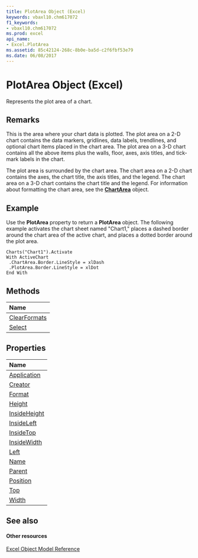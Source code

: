 ```yaml
---
title: PlotArea Object (Excel)
keywords: vbaxl10.chm617072
f1_keywords:
- vbaxl10.chm617072
ms.prod: excel
api_name:
- Excel.PlotArea
ms.assetid: 85c42124-268c-8b0e-ba5d-c2f6fbf53e79
ms.date: 06/08/2017
---
```



# PlotArea Object (Excel)

Represents the plot area of a chart.


## Remarks

 This is the area where your chart data is plotted. The plot area on a 2-D chart contains the data markers, gridlines, data labels, trendlines, and optional chart items placed in the chart area. The plot area on a 3-D chart contains all the above items plus the walls, floor, axes, axis titles, and tick-mark labels in the chart.

The plot area is surrounded by the chart area. The chart area on a 2-D chart contains the axes, the chart title, the axis titles, and the legend. The chart area on a 3-D chart contains the chart title and the legend. For information about formatting the chart area, see the  **[ChartArea](Excel.ChartArea(objec).md)** object.


## Example

Use the  **PlotArea** property to return a **PlotArea** object. The following example activates the chart sheet named "Chart1," places a dashed border around the chart area of the active chart, and places a dotted border around the plot area.


```
Charts("Chart1").Activate 
With ActiveChart 
 .ChartArea.Border.LineStyle = xlDash 
 .PlotArea.Border.LineStyle = xlDot 
End With
```


## Methods



|**Name**|
|:-----|
|[ClearFormats](Excel.PlotArea.ClearFormats.md)|
|[Select](Excel.PlotArea.Select.md)|

## Properties



|**Name**|
|:-----|
|[Application](Excel.PlotArea.Application.md)|
|[Creator](Excel.PlotArea.Creator.md)|
|[Format](Excel.PlotArea.Format.md)|
|[Height](Excel.PlotArea.Height.md)|
|[InsideHeight](Excel.PlotArea.InsideHeight.md)|
|[InsideLeft](Excel.PlotArea.InsideLeft.md)|
|[InsideTop](Excel.PlotArea.InsideTop.md)|
|[InsideWidth](Excel.PlotArea.InsideWidth.md)|
|[Left](Excel.PlotArea.Left.md)|
|[Name](Excel.PlotArea.Name.md)|
|[Parent](Excel.PlotArea.Parent.md)|
|[Position](Excel.PlotArea.Position.md)|
|[Top](Excel.PlotArea.Top.md)|
|[Width](Excel.PlotArea.Width.md)|

## See also


#### Other resources


[Excel Object Model Reference](http://msdn.microsoft.com/library/11ea8598-8a20-92d5-f98b-0da04263bf2c%28Office.15%29.aspx)
